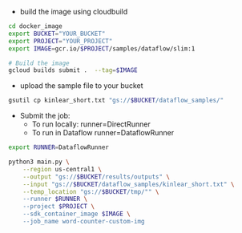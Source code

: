 
* build the image using cloudbuild
```sh
cd docker_image
export BUCKET="YOUR_BUCKET"
export PROJECT="YOUR_PROJECT"
export IMAGE=gcr.io/$PROJECT/samples/dataflow/slim:1

# Build the image
gcloud builds submit .  --tag=$IMAGE
```

* upload the sample file to your bucket
```sh
gsutil cp kinlear_short.txt "gs://$BUCKET/dataflow_samples/"
```

* Submit the job: 
    * To run locally: runner=DirectRunner
    * To run in Dataflow runner=DataflowRunner
```sh
export RUNNER=DataflowRunner

python3 main.py \
    --region us-central1 \
    --output "gs://$BUCKET/results/outputs" \
    --input "gs://$BUCKET/dataflow_samples/kinlear_short.txt" \
    --temp_location "gs://$BUCKET/tmp/"" \
    --runner $RUNNER \
    --project $PROJECT \
    --sdk_container_image $IMAGE \
    --job_name word-counter-custom-img
```
